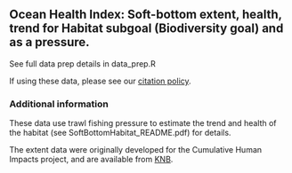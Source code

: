 ## Ocean Health Index: Soft-bottom extent, health, trend for Habitat subgoal (Biodiversity goal) and as a pressure.

See full data prep details in data_prep.R

If using these data, please see our [citation policy](http://ohi-science.org/citation-policy/).


### Additional information
These data use trawl fishing pressure to estimate the trend and health of the habitat (see SoftBottomHabitat_README.pdf) for details.

The extent data were originally developed for the Cumulative Human Impacts project, and are available from [KNB](https://knb.ecoinformatics.org/#view/doi:10.5063/F19Z92TW).
